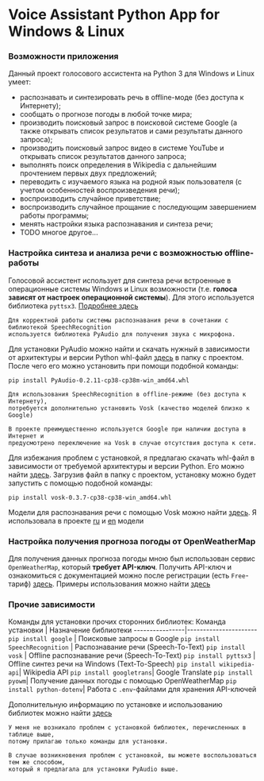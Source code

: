 # Voice Assistant Python App for Windows & Linux

### Возможности приложения
Данный проект голосового ассистента на Python 3 для Windows и Linux умеет:
* распознавать и синтезировать речь в offline-моде (без доступа к Интернету);
* сообщать о прогнозе погоды в любой точке мира;
* производить поисковый запрос в поисковой системе Google
  (а также открывать список результатов и сами результаты данного запроса);
* производить поисковый запрос видео в системе YouTube и открывать список результатов данного запроса;
* выполнять поиск определения в Wikipedia c дальнейшим прочтением первых двух предложений;
* переводить с изучаемого языка на родной язык пользователя (с учетом особенностей воспроизведения речи);
* воспроизводить случайное приветствие;
* воспроизводить случайное прощание с последующим завершением работы программы;
* менять настройки языка распознавания и синтеза речи;
* TODO многое другое...

### Настройка синтеза и анализа речи с возможностью offline-работы
Голосовой ассистент использует для синтеза речи встроенные в операционные системы Windows и Linux возможности
(т.е. **голоса зависят от настроек операционной системы**). Для этого используется библиотека `pyttsx3`. [Подробнее здесь](https://github.com/nateshmbhat/pyttsx3)

    Для корректной работы системы распознавания речи в сочетании с библиотекой SpeechRecognition
    используется библиотека PyAudio для получения звука с микрофона.
    
Для установки PyAudio можно найти и скачать нужный в зависимости от архитектуры и версии Python whl-файл [здесь](https://www.lfd.uci.edu/~gohlke/pythonlibs/#pyaudio) в папку с проектом. После чего его можно установить при помощи подобной команды:

`pip install PyAudio-0.2.11-cp38-cp38m-win_amd64.whl`

    Для использования SpeechRecognition в offline-режиме (без доступа к Интернету), 
    потребуется дополнительно установить Vosk (качество моделей близко к Google)
    
    В проекте преимущественно используется Google при наличии доступа в Интернет и
    предусмотрено переключение на Vosk в случае отсутствия доступа к сети.

Для избежания проблем с установкой, я предлагаю скачать whl-файл в зависимости от требуемой архитектуры и версии Python. Его можно найти [здесь](https://github.com/alphacep/vosk-api/releases/). Загрузив файл в папку с проектом, установку можно будет запустить с помощью подобной команды: 

`pip install vosk-0.3.7-cp38-cp38-win_amd64.whl`

Модели для распознавания речи с помощью Vosk можно найти [здесь](https://alphacephei.com/vosk/models). Я использовала в проекте [ru](https://alphacephei.com/vosk/models/vosk-model-small-ru-0.4.zip) и [en](http://alphacephei.com/vosk/models/vosk-model-small-en-us-0.4.zip) модели

### Настройка получения прогноза погоды от OpenWeatherMap
Для получения данных прогноза погоды мною был использован сервис `OpenWeatherMap`, который **требует API-ключ**.
Получить API-ключ и ознакомиться с документацией можно после регистрации (есть `Free`-тариф) [здесь](https://openweathermap.org/).
Примеры использования можно найти [здесь](https://pyowm.readthedocs.io/en/latest/v3/code-recipes.html)


### Прочие зависимости
Команды для установки прочих сторонних библиотек:
Команда установки  | Назначение библиотеки
----------------|----------------------
`pip install google`       | Поисковые запросы в Google
`pip install SpeechRecognition`       | Распознавание речи (Speech-To-Text)
`pip install vosk`       | Offline распознавание речи (Speech-To-Text)
`pip install pyttsx3`   | Offline синтез речи на Windows (Text-To-Speech)
`pip install wikipedia-api`| Wikipedia API
`pip install googletrans`| Google Translate
`pip install pyowm`| Получение данных погоды с помощью OpenWeatherMap
`pip install python-dotenv`| Работа с `.env`-файлами для хранения API-ключей

Дополнительную информацию по установке и использованию библиотек можно найти [здесь](https://pypi.org/)

    У меня не возникало проблем с установкой библиотек, перечисленных в таблице выше, 
    потому прилагаю только команды для установки.
    
    В случае возникновения проблем с установкой, вы можете воспользоваться тем же способом, 
    который я предлагала для установки PyAudio выше. 
